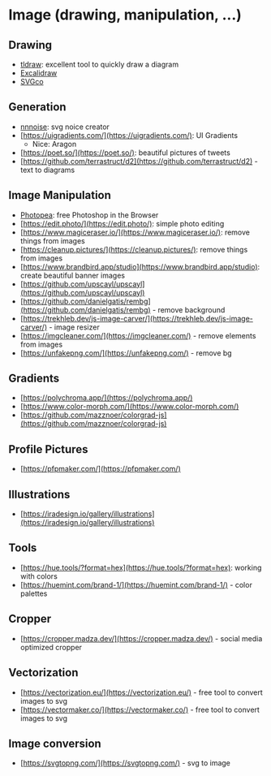 # Image (drawing, manipulation, ...)

## Drawing

- [tldraw](https://www.tldraw.com/): excellent tool to quickly draw a diagram
- [Excalidraw](https://excalidraw.com/)
- [SVGco](https://svgco.de/)

## Generation

- [nnnoise](https://fffuel.co/nnnoise/): svg noice creator
- [https://uigradients.com/](https://uigradients.com/): UI Gradients
  - Nice: Aragon
- [https://poet.so/](https://poet.so/): beautiful pictures of tweets
- [https://github.com/terrastruct/d2](https://github.com/terrastruct/d2) - text to diagrams

## Image Manipulation

- [Photopea](https://www.photopea.com/): free Photoshop in the Browser
- [https://edit.photo/](https://edit.photo/): simple photo editing
- [https://www.magiceraser.io/](https://www.magiceraser.io/): remove things from images
- [https://cleanup.pictures/](https://cleanup.pictures/): remove things from images
- [https://www.brandbird.app/studio](https://www.brandbird.app/studio): create beautiful banner images
- [https://github.com/upscayl/upscayl](https://github.com/upscayl/upscayl)
- [https://github.com/danielgatis/rembg](https://github.com/danielgatis/rembg) - remove background
- [https://trekhleb.dev/js-image-carver/](https://trekhleb.dev/js-image-carver/) - image resizer
- [https://imgcleaner.com/](https://imgcleaner.com/) - remove elements from images
- [https://unfakepng.com/](https://unfakepng.com/) - remove bg

## Gradients

- [https://polychroma.app/](https://polychroma.app/)
- [https://www.color-morph.com/](https://www.color-morph.com/)
- [https://github.com/mazznoer/colorgrad-js](https://github.com/mazznoer/colorgrad-js)

## Profile Pictures

- [https://pfpmaker.com/](https://pfpmaker.com/)

## Illustrations

- [https://iradesign.io/gallery/illustrations](https://iradesign.io/gallery/illustrations)

## Tools

- [https://hue.tools/?format=hex](https://hue.tools/?format=hex): working with colors
- [https://huemint.com/brand-1/](https://huemint.com/brand-1/) - color palettes

## Cropper

- [https://cropper.madza.dev/](https://cropper.madza.dev/) - social media optimized cropper

## Vectorization

- [https://vectorization.eu/](https://vectorization.eu/) - free tool to convert images to svg
- [https://vectormaker.co/](https://vectormaker.co/) - free tool to convert images to svg

## Image conversion

- [https://svgtopng.com/](https://svgtopng.com/) - svg to image

